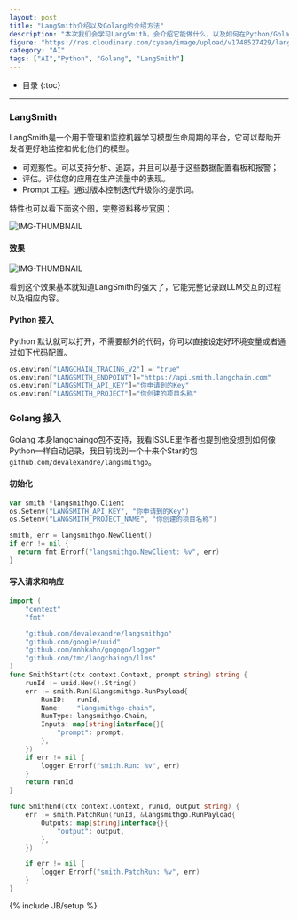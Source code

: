 ```yaml
---
layout: post
title: "LangSmith介绍以及Golang的介绍方法"
description: "本次我们会学习LangSmith，会介绍它能做什么，以及如何在Python/Golang中使用它。"
figure: "https://res.cloudinary.com/cyeam/image/upload/v1748527429/langchain_stack_112024_efvvgt.svg"
category: "AI"
tags: ["AI","Python", "Golang", "LangSmith"]
---
```


* 目录
{:toc}
---

### LangSmith

LangSmith是一个用于管理和监控机器学习模型生命周期的平台，它可以帮助开发者更好地监控和优化他们的模型。

- 可观察性。可以支持分析、追踪，并且可以基于这些数据配置看板和报警；
- 评估。评估您的应用在生产流量中的表现。
- Prompt 工程。通过版本控制迭代升级你的提示词。

特性也可以看下面这个图，完整资料移步[官网](https://docs.smith.langchain.com/?_gl=1*13mwwef*_ga*MTM1NDY2MTAwMy4xNzQ4MDc4MjY5*_ga_47WX3HKKY2*czE3NDg0ODAwNDEkbzkkZzEkdDE3NDg0ODAyODQkajYwJGwwJGgw)：

![IMG-THUMBNAIL](https://res.cloudinary.com/cyeam/image/upload/v1748528362/ls-diagram-5be7dd68b135f573a7b0e163692e6800_t0heck.png)

#### 效果

![IMG-THUMBNAIL](https://res.cloudinary.com/cyeam/image/upload/v1748528659/langsmith_ece94p.jpg)

看到这个效果基本就知道LangSmith的强大了，它能完整记录跟LLM交互的过程以及相应内容。

#### Python 接入

Python 默认就可以打开，不需要额外的代码，你可以直接设定好环境变量或者通过如下代码配置。

```python
os.environ["LANGCHAIN_TRACING_V2"] = "true"
os.environ["LANGSMITH_ENDPOINT"]="https://api.smith.langchain.com"
os.environ["LANGSMITH_API_KEY"]="你申请到的Key"
os.environ["LANGSMITH_PROJECT"]="你创建的项目名称"
```

### Golang 接入

Golang 本身langchaingo包不支持，我看ISSUE里作者也提到他没想到如何像Python一样自动记录，我目前找到一个十来个Star的包`github.com/devalexandre/langsmithgo`。

#### 初始化

```go
var smith *langsmithgo.Client
os.Setenv("LANGSMITH_API_KEY", "你申请到的Key")
os.Setenv("LANGSMITH_PROJECT_NAME", "你创建的项目名称")

smith, err = langsmithgo.NewClient()
if err != nil {
  return fmt.Errorf("langsmithgo.NewClient: %v", err)
}
```

#### 写入请求和响应

```go
import (
	"context"
	"fmt"

	"github.com/devalexandre/langsmithgo"
	"github.com/google/uuid"
	"github.com/mnhkahn/gogogo/logger"
	"github.com/tmc/langchaingo/llms"
)
func SmithStart(ctx context.Context, prompt string) string {
	runId := uuid.New().String()
	err := smith.Run(&langsmithgo.RunPayload{
		RunID:   runId,
		Name:    "langsmithgo-chain",
		RunType: langsmithgo.Chain,
		Inputs: map[string]interface{}{
			"prompt": prompt,
		},
	})
	if err != nil {
		logger.Errorf("smith.Run: %v", err)
	}
	return runId
}

func SmithEnd(ctx context.Context, runId, output string) {
	err := smith.PatchRun(runId, &langsmithgo.RunPayload{
		Outputs: map[string]interface{}{
			"output": output,
		},
	})

	if err != nil {
		logger.Errorf("smith.PatchRun: %v", err)
	}
}
```


{% include JB/setup %}
